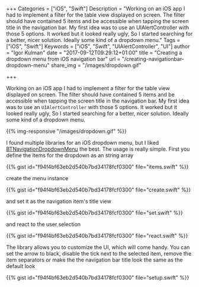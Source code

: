+++
Categories = ["iOS", "Swift"]
Description = "Working on an iOS app I had to implement a filter for the table view displayed on screen. The filter should have contained 5 items and be accessible when tapping the screen title in the navigation bar. My first idea was to use an UIAlertController with those 5 options. It worked but it looked really ugly, So I started searching for a better, nicer solution. Ideally some kind of a dropdown menu."
Tags = ["iOS", "Swift"]
Keywords = ["iOS", "Swift", "UIAlertController", "UI"]
author = "Igor Kulman"
date = "2017-09-12T09:29:12+01:00"
title = "Creating a dropdown menu from iOS navigation bar"
url = "/creating-navigationbar-dropdown-menu"
share_img = "/images/dropdown.gif"

+++

Working on an iOS app I had to implement a filter for the table view displayed on screen. The filter should have contained 5 items and be accessible when tapping the screen title in the navigation bar. My first idea was to use an `UIAlertController` with those 5 options. It worked but it looked really ugly, So I started searching for a better, nicer solution. Ideally some kind of a dropdown menu.

{{% img-responsive "/images/dropdown.gif" %}}

I found multiple libraries for an iOS dropdown menu, but I liked [BTNavigationDropdownMenu](https://github.com/PhamBaTho/BTNavigationDropdownMenu) the best. The usage is really simple. First you define the items for the dropdown as an string array

{{% gist id="f94f4bf63eb2d540b7bd34178fcf0300" file="items.swift" %}}

create the menu instance

{{% gist id="f94f4bf63eb2d540b7bd34178fcf0300" file="create.swift" %}}

<!--more-->

and set it as the navigation item's title view

{{% gist id="f94f4bf63eb2d540b7bd34178fcf0300" file="set.swift" %}}

and react to the user selection

{{% gist id="f94f4bf63eb2d540b7bd34178fcf0300" file="react.swift" %}}

The library allows you to customize the UI, which will come handy. You can set the arrow to black, disable the tick next to the selected item, remove the item separators or make the the navigation bar title look the same as the default look

{{% gist id="f94f4bf63eb2d540b7bd34178fcf0300" file="setup.swift" %}}